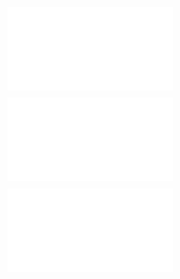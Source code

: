 
![Experimental methodology](Experimental%20methodology.md)

![Cell Elasticity model fitting](Cell%20Elasticity%20model%20fitting.md)

![Disease measure method](Disease%20measure%20method.md)